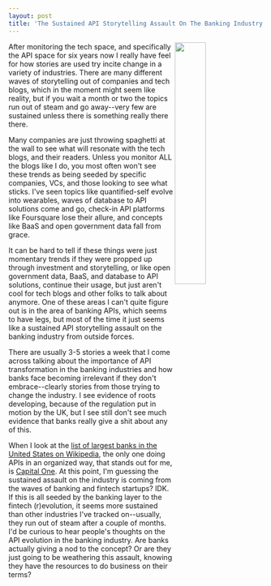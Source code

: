 ```yaml
---
layout: post
title: 'The Sustained API Storytelling Assault On The Banking Industry'
---
```

<p><img style="padding: 15p;" src="https://s3.amazonaws.com/kinlane-productions/bw-icons/bw-banking-stories.png" alt="" width="35%" align="right" /></p>
<p>After monitoring the tech space, and specifically the API space for six years now I really have feel for how stories are used try incite change in a variety of industries. There are many different waves of storytelling out of companies and tech blogs, which in the moment might seem like reality, but if you wait a month or two the topics run out of steam and go away--very few are sustained unless there is something really there there.</p>
<p>Many companies are just throwing spaghetti at the wall to see what will resonate with the tech blogs, and their readers. Unless you monitor ALL the blogs like I do, you most often won't see these trends as being seeded by specific companies, VCs, and those looking to see what sticks. I've seen topics like quantified-self evolve into wearables, waves of database to API solutions come and go, check-in API platforms like Foursquare lose their allure, and concepts like BaaS and open government data fall from grace.</p>
<p>It can be hard to tell if these things were just momentary trends&nbsp;if they were propped up through investment and storytelling, or like open government data, BaaS, and database to API solutions, continue their usage, but just aren't cool for tech blogs and other folks to talk about anymore. One of these areas I can't quite figure out is in the area of banking APIs, which seems to have legs, but most of the time it just seems like a sustained API storytelling assault on the banking industry from outside forces.</p>
<p>There are usually 3-5 stories a week that I come across talking about the importance of API transformation in the banking industries and how banks face becoming irrelevant if they don't embrace--clearly stories from those trying to change the industry. I see evidence of roots developing, because of the regulation put in motion by the UK, but I see still don't see much evidence that banks really give a shit about any of this.</p>
<p>When I look at the <a href="https://en.wikipedia.org/wiki/List_of_largest_banks_in_the_United_States">list of largest banks in the United States on Wikipedia</a>, the only one doing APIs in an organized way, that stands out for me, is <a href="https://developer.capitalone.com/">Capital&nbsp;One</a>. At this point, I'm guessing the sustained assault on the industry is coming from the waves of banking and fintech startups? IDK. If this is all seeded by the banking layer to the fintech&nbsp;(r)evolution, it seems more sustained than other industries I've tracked on--usually, they run out of steam after a couple of months. I'd be curious to hear people's thoughts on the API evolution in the banking industry. Are banks actually giving a nod to the concept? Or are they just going to be weathering this assault, knowing they have the resources to do business on their terms?</p>